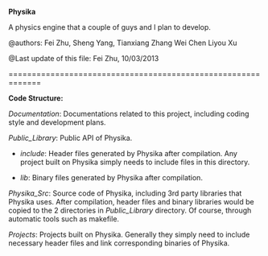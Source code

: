 **Physika**

A physics engine that a couple of guys and I plan to develop.

@authors:
Fei Zhu, 
Sheng Yang, 
Tianxiang Zhang
Wei Chen
Liyou Xu

@Last update of this file:
Fei Zhu, 10/03/2013

=============================================================

**Code Structure:**

*Documentation*: Documentations related to this project, including coding style and development plans.

*Public_Library*: Public API of Physika.

- *include*: Header files generated by Physika after compilation. Any project built on Physika simply needs to include files in this directory.
	
- *lib*: Binary files generated by Physika after compilation.
	
*Physika_Src*: Source code of Physika, including 3rd party libraries that Physika uses. After compilation, header files and binary libraries would be copied to the 2 directories in *Public_Library* directory. Of course, through automatic tools such as makefile.

*Projects*: Projects built on Physika. Generally they simply need to include necessary header files and link corresponding binaries of Physika.
